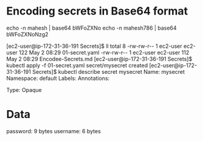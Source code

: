 # Encoding secrets in Base64 format
echo -n mahesh | base64
bWFoZXNo
echo -n mahesh786 | base64
bWFoZXNoNzg2



[ec2-user@ip-172-31-36-191 Secrets]$ ll
total 8
-rw-rw-r-- 1 ec2-user ec2-user 122 May  2 08:29 01-secret.yaml
-rw-rw-r-- 1 ec2-user ec2-user 112 May  2 08:29 Encodee-Secrets.md
[ec2-user@ip-172-31-36-191 Secrets]$ kubectl apply -f 01-secret.yaml
secret/mysecret created
[ec2-user@ip-172-31-36-191 Secrets]$ kubectl describe secret mysecret
Name:         mysecret
Namespace:    default
Labels:       <none>
Annotations:  <none>

Type:  Opaque

Data
====
password:  9 bytes
username:  6 bytes




